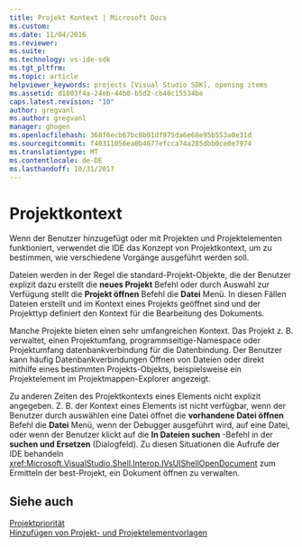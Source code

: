 ```yaml
---
title: Projekt Kontext | Microsoft Docs
ms.custom: 
ms.date: 11/04/2016
ms.reviewer: 
ms.suite: 
ms.technology: vs-ide-sdk
ms.tgt_pltfrm: 
ms.topic: article
helpviewer_keywords: projects [Visual Studio SDK], opening items
ms.assetid: d1803f4a-24eb-44b0-b5d2-cb40c15534be
caps.latest.revision: "10"
author: gregvanl
ms.author: gregvanl
manager: ghogen
ms.openlocfilehash: 368f6ecb67bc8b01df975da6e68e95b553a0e31d
ms.sourcegitcommit: f40311056ea0b4677efcca74a285dbb0ce0e7974
ms.translationtype: MT
ms.contentlocale: de-DE
ms.lasthandoff: 10/31/2017
---
```

# <a name="project-context"></a>Projektkontext
Wenn der Benutzer hinzugefügt oder mit Projekten und Projektelementen funktioniert, verwendet die IDE das Konzept von Projektkontext, um zu bestimmen, wie verschiedene Vorgänge ausgeführt werden soll.  
  
 Dateien werden in der Regel die standard-Projekt-Objekte, die der Benutzer explizit dazu erstellt die **neues Projekt** Befehl oder durch Auswahl zur Verfügung stellt die **Projekt öffnen** Befehl die  **Datei** Menü. In diesen Fällen Dateien erstellt und im Kontext eines Projekts geöffnet sind und der Projekttyp definiert den Kontext für die Bearbeitung des Dokuments.  
  
 Manche Projekte bieten einen sehr umfangreichen Kontext. Das Projekt z. B. verwaltet, einen Projektumfang, programmseitige-Namespace oder Projektumfang datenbankverbindung für die Datenbindung. Der Benutzer kann häufig Datenbankverbindungen Öffnen von Dateien oder direkt mithilfe eines bestimmten Projekts-Objekts, beispielsweise ein Projektelement im Projektmappen-Explorer angezeigt.  
  
 Zu anderen Zeiten des Projektkontexts eines Elements nicht explizit angegeben. Z. B. der Kontext eines Elements ist nicht verfügbar, wenn der Benutzer durch auswählen eine Datei öffnet die **vorhandene Datei öffnen** Befehl die **Datei** Menü, wenn der Debugger ausgeführt wird, auf eine Datei, oder wenn der Benutzer klickt auf die **In Dateien suchen** -Befehl in der **suchen und Ersetzen** (Dialogfeld). Zu diesen Situationen die Aufrufe der IDE behandeln <xref:Microsoft.VisualStudio.Shell.Interop.IVsUIShellOpenDocument> zum Ermitteln der best-Projekt, ein Dokument öffnen zu verwalten.  
  
## <a name="see-also"></a>Siehe auch  
 [Projektpriorität](../../extensibility/internals/project-priority.md)   
 [Hinzufügen von Projekt- und Projektelementvorlagen](../../extensibility/internals/adding-project-and-project-item-templates.md)